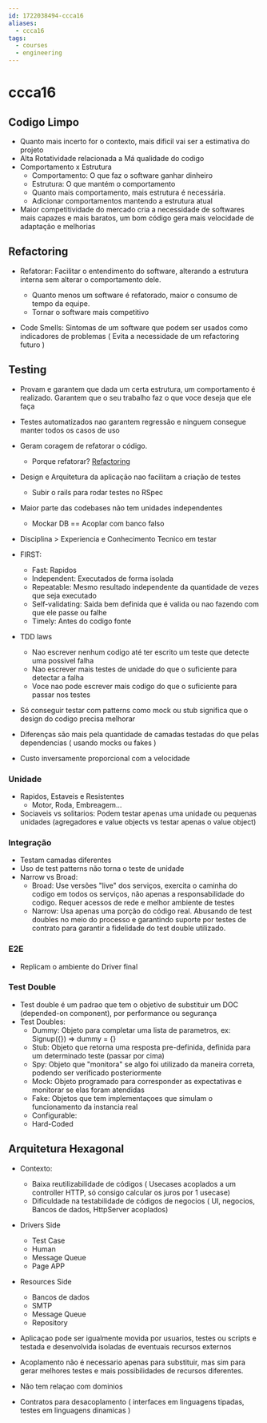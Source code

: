 ```yaml
---
id: 1722038494-ccca16
aliases:
  - ccca16
tags:
  - courses
  - engineering
---
```


# ccca16

## Codigo Limpo

- Quanto mais incerto for o contexto, mais dificil vai ser a estimativa do projeto
- Alta Rotatividade relacionada a Má qualidade do codigo
- Comportamento x Estrutura
  - Comportamento: O que faz o software ganhar dinheiro
  - Estrutura: O que mantém o comportamento
  - Quanto mais comportamento, mais estrutura é necessária.
  - Adicionar comportamentos mantendo a estrutura atual
- Maior competitividade do mercado cria a necessidade de softwares mais capazes e mais baratos, um bom código gera mais velocidade de adaptação e melhorias

## Refactoring

- Refatorar: Facilitar o entendimento do software, alterando a estrutura interna sem alterar o comportamento dele.

  - Quanto menos um software é refatorado, maior o consumo de tempo da equipe.
  - Tornar o software mais competitivo

- Code Smells: Sintomas de um software que podem ser usados como indicadores de problemas ( Evita a necessidade de um refactoring futuro )

## Testing

- Provam e garantem que dada um certa estrutura, um comportamento é realizado. Garantem que o seu trabalho faz o que voce deseja que ele faça
- Testes automatizados nao garantem regressão e ninguem consegue manter todos os casos de uso
- Geram coragem de refatorar o código.
  - Porque refatorar? [Refactoring](#refactoring)
- Design e Arquitetura da aplicação nao facilitam a criação de testes
  - Subir o rails para rodar testes no RSpec
- Maior parte das codebases não tem unidades independentes
  - Mockar DB == Acoplar com banco falso
- Disciplina > Experiencia e Conhecimento Tecnico em testar

- FIRST:
  - Fast: Rapidos
  - Independent: Executados de forma isolada
  - Repeatable: Mesmo resultado independente da quantidade de vezes que seja executado
  - Self-validating: Saida bem definida que é valida ou nao fazendo com que ele passe ou falhe
  - Timely: Antes do codigo fonte

- TDD laws
  - Nao escrever nenhum codigo até ter escrito um teste que detecte uma possivel falha
  - Nao escrever mais testes de unidade do que o suficiente para detectar a falha
  - Voce nao pode escrever mais codigo do que o suficiente para passar nos testes

- Só conseguir testar com patterns como mock ou stub significa que o design do codigo precisa melhorar

- Diferenças são mais pela quantidade de camadas testadas do que pelas dependencias ( usando mocks ou fakes )
- Custo inversamente proporcional com a velocidade

### Unidade

- Rapidos, Estaveis e Resistentes
  - Motor, Roda, Embreagem...
- Sociaveis vs solitarios: Podem testar apenas uma unidade ou pequenas unidades (agregadores e value objects vs testar apenas o value object)

### Integração

- Testam camadas diferentes
- Uso de test patterns não torna o teste de unidade
- Narrow vs Broad:
  - Broad: Use versões "live" dos serviços, exercita o caminha do codigo em todos os serviços, não apenas a responsabilidade do codigo. Requer acessos de rede e melhor ambiente de testes
  - Narrow: Usa apenas uma porção do código real. Abusando de test doubles no meio do processo e garantindo suporte por testes de contrato para garantir a fidelidade do test double utilizado.

### E2E

- Replicam o ambiente do Driver final

### Test Double

- Test double é um padrao que tem o objetivo de substituir um DOC (depended-on component), por performance ou segurança
- Test Doubles:
  - Dummy: Objeto para completar uma lista de parametros, ex: Signup({}) => dummy = {}
  - Stub: Objeto que retorna uma resposta pre-definida, definida para um determinado teste (passar por cima)
  - Spy: Objeto que "monitora" se algo foi utilizado da maneira correta, podendo ser verificado posteriormente
  - Mock: Objeto programado para corresponder as expectativas e monitorar se elas foram atendidas
  - Fake: Objetos que tem implementaçoes que simulam o funcionamento da instancia real
  - Configurable:
  - Hard-Coded

## Arquitetura Hexagonal

- Contexto:
  - Baixa reutilizabilidade de códigos ( Usecases acoplados a um controller HTTP, só consigo calcular os juros por 1 usecase)
  - Dificuldade na testabilidade de códigos de negocios ( UI, negocios, Bancos de dados, HttpServer acoplados)

- Drivers Side
  - Test Case
  - Human
  - Message Queue
  - Page APP

- Resources Side
  - Bancos de dados
  - SMTP
  - Message Queue
  - Repository

- Aplicaçao pode ser igualmente movida por usuarios, testes ou scripts e testada e desenvolvida isoladas de eventuais recursos externos
- Acoplamento não é necessario apenas para substituir, mas sim para gerar melhores testes e mais possibilidades de recursos diferentes.
- Não tem relaçao com dominios
- Contratos para desacoplamento ( interfaces em linguagens tipadas, testes em linguagens dinamicas )
